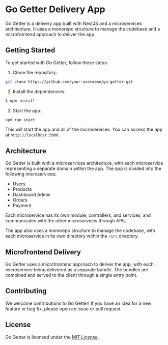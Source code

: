 # Go Getter Delivery App

Go Getter is a delivery app built with NestJS and a microservices architecture. It uses a monorepo structure to manage the codebase and a microfrontend approach to deliver the app.

## Getting Started

To get started with Go Getter, follow these steps:

1. Clone the repository:

```bash
git clone https://github.com/your-username/go-getter.git
```

2. Install the dependencies:

```bash
$ npm install
```

3. Start the app:

```bash
npm run start
```

This will start the app and all of the microservices. You can access the app at `http://localhost:3000`.

## Architecture

Go Getter is built with a microservices architecture, with each microservice representing a separate domain within the app. The app is divided into the following microservices:

- Users
- Products
- Dashboard Admin
- Orders
- Payment

Each microservice has its own module, controllers, and services, and communicates with the other microservices through APIs.

The app also uses a monorepo structure to manage the codebase, with each microservice in its own directory within the `/src` directory.

## Microfrontend Delivery

Go Getter uses a microfrontend approach to deliver the app, with each microservice being delivered as a separate bundle. The bundles are combined and served to the client through a single entry point.

## Contributing

We welcome contributions to Go Getter! If you have an idea for a new feature or bug fix, please open an issue or pull request.

## License

Go Getter is licensed under the [MIT License](LICENSE).
